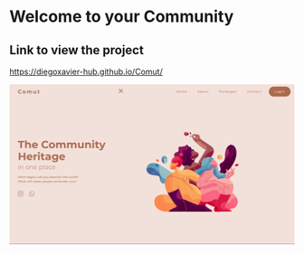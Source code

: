 # Welcome to your Community
## Link to view the project
https://diegoxavier-hub.github.io/Comut/

<img src="https://raw.githubusercontent.com/DiegoXavier-hub/Comut/master/assets/img/Comut-page.PNG"><img/>

